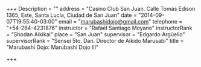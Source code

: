 +++
Description = ""
address = "Casino Club San Juan. Calle Tomás Edison 1365, Este, Santa Lucía, Ciudad de San Juan"
date = "2014-09-07T19:55:40-03:00"
email = "marubashidojo@gmail.com"
telephone = "+54-264-4231876"
instructor = "Rafaél Santiago Moyano"
instructorRank = "Shodan Aikikai"
place = "San Juan"
supervisor = "Edgardo Argüello"
supervisorRank = "Sensei 5to. Dan. Director de Aikido Marusabi"
title = "Marubashi Dojo: Marubashi Dojo III"

+++
